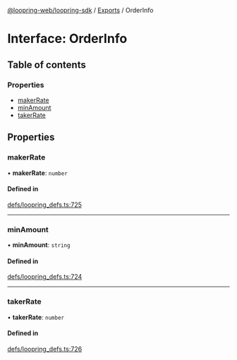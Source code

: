[@loopring-web/loopring-sdk](../README.md) / [Exports](../modules.md) / OrderInfo

# Interface: OrderInfo

## Table of contents

### Properties

- [makerRate](OrderInfo.md#makerrate)
- [minAmount](OrderInfo.md#minamount)
- [takerRate](OrderInfo.md#takerrate)

## Properties

### makerRate

• **makerRate**: `number`

#### Defined in

[defs/loopring_defs.ts:725](https://github.com/Loopring/loopring_sdk/blob/fd60be9/src/defs/loopring_defs.ts#L725)

___

### minAmount

• **minAmount**: `string`

#### Defined in

[defs/loopring_defs.ts:724](https://github.com/Loopring/loopring_sdk/blob/fd60be9/src/defs/loopring_defs.ts#L724)

___

### takerRate

• **takerRate**: `number`

#### Defined in

[defs/loopring_defs.ts:726](https://github.com/Loopring/loopring_sdk/blob/fd60be9/src/defs/loopring_defs.ts#L726)
